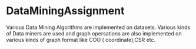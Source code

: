 # DataMiningAssignment
Various Data Mining Algorithms are implemented on datasets.
Various kinds of Data miners are used and graph opersations are also implemented on various kinds of graph format like COO ( coordinate),CSR etc. 
